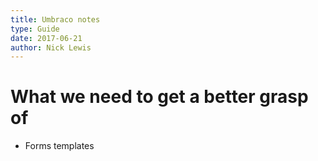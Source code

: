 ```yaml
---
title: Umbraco notes
type: Guide
date: 2017-06-21
author: Nick Lewis
---
```


# What we need to get a better grasp of

- Forms templates
